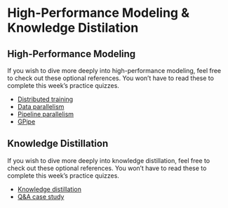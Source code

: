 # High-Performance Modeling & Knowledge Distilation

## High-Performance Modeling

If you wish to dive more deeply into  high-performance modeling, feel free to check out these optional references. You won’t have to read these to complete this week’s practice quizzes.

+ [Distributed training](https://www.tensorflow.org/guide/distributed_training)
+ [Data parallelism](https://arxiv.org/abs/1806.03377)
+ [Pipeline parallelism](https://ai.googleblog.com/2019/03/introducing-gpipe-open-source-library.html)
+ [GPipe](https://arxiv.org/abs/1811.06965)

## Knowledge Distillation

If you wish to dive more deeply into knowledge distillation, feel free to check out these optional references. You won’t have to read these to complete this week’s practice quizzes.

+ [Knowledge distillation](https://arxiv.org/pdf/1503.02531.pdf)
+ [Q&A case study](https://arxiv.org/pdf/1910.08381.pdf)
